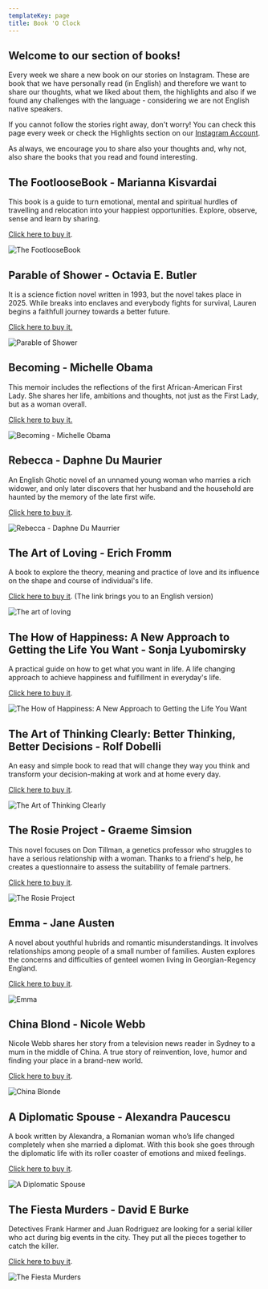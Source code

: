 ```yaml
---
templateKey: page
title: Book 'O Clock
---
```

## Welcome to our section of books!

Every week we share a new book on our stories on Instagram. These are book that we have personally read (in English) and therefore we want to share our thoughts, what we liked about them, the highlights and also if we found any challenges with the language - considering we are not English native speakers. 

If you cannot follow the stories right away, don't worry! You can check this page every week or check the Highlights section on our [Instagram Account](https://www.instagram.com/the_expatmagazine/). 

As always, we encourage you to share also your thoughts and, why not, also share the books that you read and found interesting.

## The FootlooseBook - Marianna Kisvardai

This book is a guide to turn emotional, mental and spiritual hurdles of travelling and relocation into your happiest opportunities. Explore, observe, sense and learn by sharing.

[Click here to buy it](https://amzn.to/3vt7649).

![The FootlooseBook](/img/img_1095.jpg)

## Parable of Shower - Octavia E. Butler

It is a science fiction novel written in 1993, but the novel takes place in 2025. While breaks into enclaves and everybody fights for survival, Lauren begins a faithfull journey towards a better future. 

[Click here to buy it.](https://amzn.to/3rzeHMd) 

![Parable of Shower](/img/img_0840.jpg)

## Becoming - Michelle Obama

This memoir includes the reflections of the first African-American First Lady. She shares her life, ambitions and thoughts, not just as the First Lady, but as a woman overall.  

[Click here to buy it. ](https://amzn.to/38gKcmn)

![Becoming - Michelle Obama](/img/img_0596.jpg)

## Rebecca - Daphne Du Maurier

An English Ghotic novel of an unnamed young woman who marries a rich widower, and only later discovers that her husband and the household are haunted by the memory of the late first wife. 

[Click here to buy it](https://amzn.to/3u9TGt4). 

![Rebecca - Daphne Du Maurrier](/img/img_0027.jpg)

## The Art of Loving - Erich Fromm

A book to explore the theory, meaning and practice of love and its influence on the shape and course of individual's life. 

[Click here to buy it](https://amzn.to/38DuMsw). (The link brings you to an English version) 

![The art of loving](/img/img_0528.jpg)

## The How of Happiness: A New Approach to Getting the Life You Want - Sonja Lyubomirsky

A practical guide on how to get what you want in life. A life changing approach to achieve happiness and fulfillment in everyday's life. 

[Click here to buy it](https://amzn.to/3axBmkq). 

![The How of Happiness: A New Approach to Getting the Life You Want](/img/4b51c6aa-b3e7-411b-a7f8-000a595aac96.png)

## **The Art of Thinking Clearly: Better Thinking, Better Decisions** - Rolf Dobelli

An easy and simple book to read that will change they way you think and transform your decision-making at work and at home every day.  

[Click here to buy it](https://amzn.to/3r88V3B). 

![The Art of Thinking Clearly](/img/img_9990.jpg)

## **The Rosie Project** - Graeme Simsion

This novel focuses on Don Tillman, a genetics professor who struggles to have a serious relationship with a woman. Thanks to a friend's help, he creates a questionnaire to assess the suitability of female partners. 

[Click here to buy it](https://amzn.to/3sEPKQk). 

![The Rosie Project](/img/img_9987.jpg)

## **Emma** - Jane Austen

A novel about youthful hubrids and romantic misunderstandings. It involves relationships among people of a small number of families. Austen explores the concerns and difficulties of genteel women living in Georgian-Regency England. 

[Click here to buy it](https://amzn.to/39n5Jec).

![Emma](/img/img_9989.jpg)

## China Blond - Nicole Webb

Nicole Webb shares her story from a television news reader in Sydney to a mum in the middle of China. A true story of reinvention, love, humor and finding your place in a brand-new world.

[Click here to buy it](https://amzn.to/3rT4wCe).

![China Blonde](/img/caae5a72-5499-4492-acea-542acc1ea506.jpg)

## A Diplomatic Spouse - Alexandra Paucescu

A book written by Alexandra, a Romanian woman who’s life changed completely when she married a diplomat. With this book she goes through the diplomatic life with its roller coaster of emotions and mixed feelings.

[Click here to buy it](https://amzn.to/3cCoavR).

![A Diplomatic Spouse](/img/img_1138.jpg)

## The Fiesta Murders - David E Burke

Detectives Frank Harmer and Juan Rodriguez are looking for a serial killer who act during big events in the city. They put all the pieces together to catch the killer. 

[Click here to buy it](https://amzn.to/3qRdEG2).

![The Fiesta Murders](/img/b1e84005-b548-43c7-a259-9bc3db3ee6f7.png)